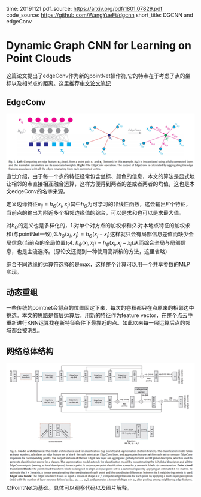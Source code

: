 time: 20191121
pdf_source: https://arxiv.org/pdf/1801.07829.pdf
code_source: https://github.com/WangYueFt/dgcnn
short_title: DGCNN and edgeConv
# Dynamic Graph CNN for Learning on Point Clouds

这篇论文提出了edgeConv作为新的pointNet操作符,它的特点在于考虑了点的坐标以及相邻点的距离。这里推荐[中文论文笔记](https://blog.csdn.net/hongbin_xu/article/details/85258278)

## EdgeConv

![image](res/DGCNN_operation.png)
直觉介绍，由于每一个点的特征经常包含坐标、颜色的信息，本文的算法是显式地让相邻的点直接相互融合运算，这样方便得到两者的差或者两者的均值，这也是本文edgeConv的名字来源。

定义边缘特征$e_{ij} = h_{\Theta}(x_i,x_j)$其中$h_{\Theta}$为可学习的非线性函数，这会输出$F'$个特征，当前点的输出为附近多个相邻边缘值的综合，可以是求和也可以是求最大值。

对$h_{\Theta}$的定义也是多样化的，1.对单个对方点的加权求和;2.对本地点特征的加权求和(与pointNet一致);3.$h_{\Theta}(x_i,x_j) = h_\Theta(x_j - x_i)$这样就只会有局部信息差值而缺少全局信息(当前点的全局位置);4. $h_\Theta(x_i,x_j) = h_\Theta(x_i, x_j - x_i)$从而综合全局与局部信息，也是主流选择。(原论文还提到一种使用高斯核的方法，这里省略)

综合不同边缘的运算符选择的是max，这样整个计算可以用一个共享参数的MLP实现。

## 动态重组
一些传统的pointnet会将点的位置固定下来，每次的卷积都只在点原来的相邻边中挑选。本文的思路是每层运算后，用新的特征作为feature vector，在整个点云中重新进行KNN运算找在新特征条件下最靠近的点。如此以来每一层运算后点的邻域都会被洗乱。

## 网络总体结构
![image](res/DGCNN_pipeline.png)
以PointNet为基础。具体可以观察代码以及图片解释。